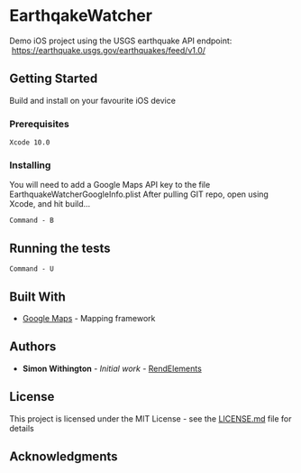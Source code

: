 # EarthqakeWatcher

Demo iOS project using the USGS earthquake API endpoint:  https://earthquake.usgs.gov/earthquakes/feed/v1.0/

## Getting Started

Build and install on your favourite iOS device

### Prerequisites

```
Xcode 10.0
```

### Installing

You will need to add a Google Maps API key to the file EarthquakeWatcherGoogleInfo.plist
After pulling GIT repo, open using Xcode, and hit build...
```
Command - B
```

## Running the tests

```
Command - U
```

## Built With

* [Google Maps](https://developers.google.com/maps/documentation/ios-sdk/intro) - Mapping framework

## Authors

* **Simon Withington** - *Initial work* - [RendElements](https://github.com/Rendelements)

## License

This project is licensed under the MIT License - see the [LICENSE.md](LICENSE.md) file for details

## Acknowledgments

